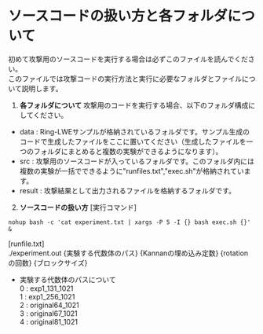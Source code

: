 # ソースコードの扱い方と各フォルダについて
初めて攻撃用のソースコードを実行する場合は必ずこのファイルを読んでください。  
このファイルでは攻撃コードの実行方法と実行に必要なフォルダとファイルについて説明します。  

1. **各フォルダについて**
攻撃用のコードを実行する場合、以下のフォルダ構成にしてください。
 - data : Ring-LWEサンプルが格納されているフォルダです。サンプル生成のコードで生成したファイルをここに置いてください（生成したファイルを一つのフォルダにまとめると複数の実験ができるようになります）。
 - src : 攻撃用のソースコードが入っているフォルダです。このフォルダ内には複数の実験が一括でできるように"runfiles.txt","exec.sh"が格納されています。
 - result : 攻撃結果として出力されるファイルを格納するフォルダです。
2. **ソースコードの扱い方**
[実行コマンド]  
 ```
 nohup bash -c 'cat experiment.txt | xargs -P 5 -I {} bash exec.sh {}' &   
```
  
[runfile.txt]  
./experiment.out {実験する代数体のパス} {Kannanの埋め込み定数} {rotation の回数} {ブロックサイズ}  
* 実験する代数体のパスについて  
0 : exp1_131_1021  
1 : exp1_256_1021  
2 : original64_1021  
3 : original67_1021  
4 : original81_1021
